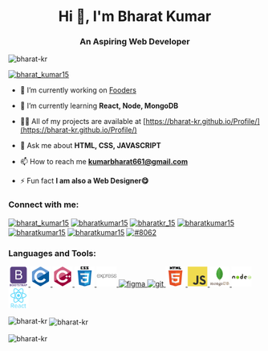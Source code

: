 <h1 align="center">Hi 👋, I'm Bharat Kumar</h1>
<h3 align="center">An Aspiring Web Developer</h3>

<p align="left"> <img src="https://komarev.com/ghpvc/?username=bharat-kr&label=Profile%20views&color=0e75b6&style=flat" alt="bharat-kr" /> </p>

<p align="left"> <a href="https://twitter.com/bharat_kumar15" target="blank"><img src="https://img.shields.io/twitter/follow/bharat_kumar15?logo=twitter&style=for-the-badge" alt="bharat_kumar15" /></a> </p>

- 🔭 I’m currently working on [Fooders](https://github.com/Bharat-kr/fooders)

- 🌱 I’m currently learning **React, Node, MongoDB**

- 👨‍💻 All of my projects are available at [https://bharat-kr.github.io/Profile/](https://bharat-kr.github.io/Profile/)

- 💬 Ask me about **HTML, CSS, JAVASCRIPT**

- 📫 How to reach me **kumarbharat661@gmail.com**

- ⚡ Fun fact **I am also a Web Designer😋**

<h3 align="left">Connect with me:</h3>
<p align="left">
<a href="https://twitter.com/bharat_kumar15" target="blank"><img align="center" src="https://raw.githubusercontent.com/rahuldkjain/github-profile-readme-generator/master/src/images/icons/Social/twitter.svg" alt="bharat_kumar15" height="30" width="40" /></a>
<a href="https://fb.com/bharatkumar15" target="blank"><img align="center" src="https://raw.githubusercontent.com/rahuldkjain/github-profile-readme-generator/master/src/images/icons/Social/facebook.svg" alt="bharatkumar15" height="30" width="40" /></a>
<a href="https://instagram.com/bharatkr_15" target="blank"><img align="center" src="https://raw.githubusercontent.com/rahuldkjain/github-profile-readme-generator/master/src/images/icons/Social/instagram.svg" alt="bharatkr_15" height="30" width="40" /></a>
<a href="https://www.codechef.com/users/bharatkumar15" target="blank"><img align="center" src="https://cdn.jsdelivr.net/npm/simple-icons@3.1.0/icons/codechef.svg" alt="bharatkumar15" height="30" width="40" /></a>
<a href="https://www.hackerrank.com/bharatkumar15" target="blank"><img align="center" src="https://raw.githubusercontent.com/rahuldkjain/github-profile-readme-generator/master/src/images/icons/Social/hackerrank.svg" alt="bharatkumar15" height="30" width="40" /></a>
<a href="https://codeforces.com/profile/bharatkumar15" target="blank"><img align="center" src="https://cdn.jsdelivr.net/npm/simple-icons@3.0.1/icons/codeforces.svg" alt="bharatkumar15" height="30" width="40" /></a>
<a href="https://discord.gg/#8062" target="blank"><img align="center" src="https://raw.githubusercontent.com/rahuldkjain/github-profile-readme-generator/master/src/images/icons/Social/discord.svg" alt="#8062" height="30" width="40" /></a>
</p>

<h3 align="left">Languages and Tools:</h3>
<p align="left"> <a href="https://getbootstrap.com" target="_blank"> <img src="https://raw.githubusercontent.com/devicons/devicon/master/icons/bootstrap/bootstrap-plain-wordmark.svg" alt="bootstrap" width="40" height="40"/> </a> <a href="https://www.cprogramming.com/" target="_blank"> <img src="https://raw.githubusercontent.com/devicons/devicon/master/icons/c/c-original.svg" alt="c" width="40" height="40"/> </a> <a href="https://www.w3schools.com/cpp/" target="_blank"> <img src="https://raw.githubusercontent.com/devicons/devicon/master/icons/cplusplus/cplusplus-original.svg" alt="cplusplus" width="40" height="40"/> </a> <a href="https://www.w3schools.com/css/" target="_blank"> <img src="https://raw.githubusercontent.com/devicons/devicon/master/icons/css3/css3-original-wordmark.svg" alt="css3" width="40" height="40"/> </a> <a href="https://expressjs.com" target="_blank"> <img src="https://raw.githubusercontent.com/devicons/devicon/master/icons/express/express-original-wordmark.svg" alt="express" width="40" height="40"/> </a> <a href="https://www.figma.com/" target="_blank"> <img src="https://www.vectorlogo.zone/logos/figma/figma-icon.svg" alt="figma" width="40" height="40"/> </a> <a href="https://git-scm.com/" target="_blank"> <img src="https://www.vectorlogo.zone/logos/git-scm/git-scm-icon.svg" alt="git" width="40" height="40"/> </a> <a href="https://www.w3.org/html/" target="_blank"> <img src="https://raw.githubusercontent.com/devicons/devicon/master/icons/html5/html5-original-wordmark.svg" alt="html5" width="40" height="40"/> </a> <a href="https://developer.mozilla.org/en-US/docs/Web/JavaScript" target="_blank"> <img src="https://raw.githubusercontent.com/devicons/devicon/master/icons/javascript/javascript-original.svg" alt="javascript" width="40" height="40"/> </a> <a href="https://www.mongodb.com/" target="_blank"> <img src="https://raw.githubusercontent.com/devicons/devicon/master/icons/mongodb/mongodb-original-wordmark.svg" alt="mongodb" width="40" height="40"/> </a> <a href="https://nodejs.org" target="_blank"> <img src="https://raw.githubusercontent.com/devicons/devicon/master/icons/nodejs/nodejs-original-wordmark.svg" alt="nodejs" width="40" height="40"/> </a> <a href="https://reactjs.org/" target="_blank"> <img src="https://raw.githubusercontent.com/devicons/devicon/master/icons/react/react-original-wordmark.svg" alt="react" width="40" height="40"/> </a> </p>

<p><img align="left" src="https://github-readme-stats.vercel.app/api/top-langs?username=bharat-kr&show_icons=true&locale=en&layout=compact" alt="bharat-kr" /></p>

<p>&nbsp;<img align="center" src="https://github-readme-stats.vercel.app/api?username=bharat-kr&show_icons=true&locale=en" alt="bharat-kr" /></p>

<p><img align="center" src="https://github-readme-streak-stats.herokuapp.com/?user=bharat-kr&" alt="bharat-kr" /></p>

